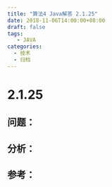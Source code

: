 ```yaml
---
title: "算法4 Java解答 2.1.25"
date: 2018-11-06T14:00:00+08:00
draft: false
tags:
   - JAVA
categories:
  - 技术
  - 归档
---
```



# 2.1.25

## 问题：


## 分析：


## 参考：

